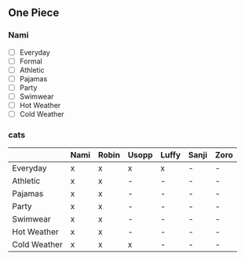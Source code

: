 ## One Piece
### Nami
- [ ] Everyday
- [ ] Formal
- [ ] Athletic
- [ ] Pajamas
- [ ] Party
- [ ] Swimwear
- [ ] Hot Weather
- [ ] Cold Weather
### cats

|              | Nami | Robin | Usopp | Luffy | Sanji | Zoro |
| ------------ | ---- | ----- | ----- | ----- | ----- | ---- |
| Everyday     | x    | x     | x     | x     | -     | -    |
| Athletic     | x    | x     | -     | -     | -     | -    |
| Pajamas      | x    | x     | -     | -     | -     | -    |
| Party        | x    | x     | -     | -     | -     | -    |
| Swimwear     | x    | x     | -     | -     | -     | -    |
| Hot Weather  | x    | x     | -     | -     | -     | -    |
| Cold Weather | x    | x     | x     | -     | -     | -    |
